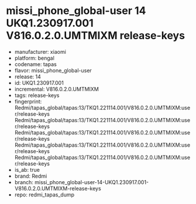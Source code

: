 # missi_phone_global-user 14 UKQ1.230917.001 V816.0.2.0.UMTMIXM release-keys
- manufacturer: xiaomi
- platform: bengal
- codename: tapas
- flavor: missi_phone_global-user
- release: 14
- id: UKQ1.230917.001
- incremental: V816.0.2.0.UMTMIXM
- tags: release-keys
- fingerprint: Redmi/tapas_global/tapas:13/TKQ1.221114.001/V816.0.2.0.UMTMIXM:user/release-keys
Redmi/tapas_global/tapas:13/TKQ1.221114.001/V816.0.2.0.UMTMIXM:user/release-keys
Redmi/tapas_global/tapas:13/TKQ1.221114.001/V816.0.2.0.UMTMIXM:user/release-keys
Redmi/tapas_global/tapas:13/TKQ1.221114.001/V816.0.2.0.UMTMIXM:user/release-keys
Redmi/tapas_global/tapas:13/TKQ1.221114.001/V816.0.2.0.UMTMIXM:user/release-keys
- is_ab: true
- brand: Redmi
- branch: missi_phone_global-user-14-UKQ1.230917.001-V816.0.2.0.UMTMIXM-release-keys
- repo: redmi_tapas_dump
